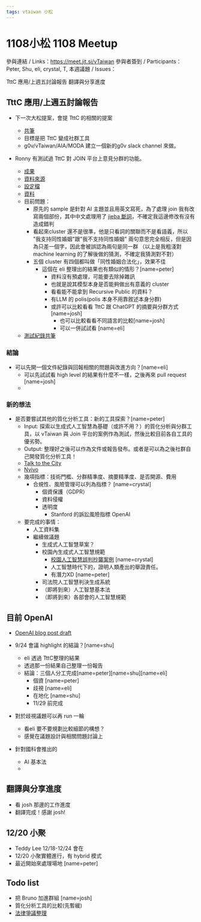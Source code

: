 ```yaml
---
tags: vtaiwan 小松
---
```

# 1108小松 1108 Meetup 
參與連結 / Links：https://meet.jit.si/vTaiwan
參與者簽到 / Participants：Peter, Shu, eli, crystal, T,
本週議題 / Issues：

TttC 應用/上週五討論報告
翻譯與分享進度


## TttC 應用/上週五討論報告
- 下一次大松提案，會提 TttC 的相關的提案
    - [共筆](https://g0v.hackmd.io/@Pno233SAS8G5UfL5OvSRmA/H1OqH1zQ6)
    - 目標是把 TttC 變成社群工具
    - g0v/vTaiwan/AIA/MODA 建立一個新的g0v slack channel 來做。

- Ronny 有測試過 TttC 對 JOIN 平台上意見分群的功能。
    - [成果](https://ronnywang.github.io/tttc-join-test/report3/)
    - [資料來源](https://join.gov.tw/policies/detail/ce9a5e5f-85ab-4cac-9c8d-cf2e5206ea7c)
    - [設定檔](https://github.com/ronnywang/tttc-join-test/blob/gh-pages/example-join.json)
    - [資料](https://github.com/ronnywang/tttc-join-test/blob/gh-pages/example-join.csv)
    - 目前問題：
        - 原先的 sample 是針對 AI 主題並且用英文寫死，為了處理 join 我有改寫兩個部份，其中中文處理用了 [jieba 斷詞](https://github.com/ronnywang/tttc-join-test/blob/gh-pages/clustering.py)，不確定我這邊修改有沒有造成錯判
        - 看起來cluster 還不是很準，他是只看詞的關聯而不是看語義，所以 "我支持同性婚姻"跟"我不支持同性婚姻" 兩句意思完全相反，但是因為只差一個字，因此會被誤認為兩句是同一群 （以上是我粗淺對 machine learning 的了解後做的猜測，不確定我猜測對不對）
        - 五個 cluster 有四個都叫做「同性婚姻合法化」，效果不佳
            - 這個在 eli 整理出的結果也有類似的情形？[name=peter]
                - 資料沒有預處理，可能要去除掉雜訊
                - 也就是說其模型本身是否能夠做出有意義的 cluster
                - 看看能不能拿到 Recursive Public 的資料？
                - 有LLM 的 polis(polis 本身不用靠敘述本身分群) 
                - 或許可以比較看看 TttC 跟 ChatGPT 的摘要與分群方式 [name=josh]
                    - 也可以比較看看不同語言的比較[name=josh]
                    - 可以一併試試看 [name=eli]
    - [測試紀錄共筆](https://g0v.hackmd.io/EMMTcvJRRdG1TbxL7gHrNw)

### 結論
- 可以先開一個文件紀錄與回報相關的問題與改進方向？[name=eli]
    - 可以先試試看 high level 的結果有什麼不一樣，之後再來 pull request [name=josh]
    - 

### 新的想法
- 是否要嘗試其他的質化分析工具：新的工具探索？[name=peter]
    - Input: 探索以生成式人工智慧為基礎（或許不用？）的質化分析與分群工具，以 vTaiwan 與 Join 平台的案例作為測試，然後比較目前各自工具的優劣勢。
    - Output: 整理好之後可以作為文件或報告發布。或者是可以為之後社群自己開發質化分析工具！
    - [Talk to the City](https://github.com/AIObjectives/talk-to-the-city-reports)
    - [Nvivo](https://lumivero.com/products/nvivo/)
    - 幾項指標：技術門檻、分群精準度、摘要精準度、是否開源、費用
        - 合規性、風險管理可以列為指標？ [name=crystal]
            - 個資保護（GDPR）
            - 資料侵權
            - 透明度
                - Stanford 的訴訟風險指標 OpenAI 
    - 要完成的事情：
        - 人工資料集
        - 繼續做議題
            - 生成式人工智慧草案？
            - 校園內生成式人工智慧規範
                - [校園人工智慧誤判抄襲案例](https://www.facebook.com/photo?fbid=10168561071105694&set=a.10150632405965694) [name=crystal]
                - 人工智慧時代下的，證明人類產出的舉證責任。
                - 有潛力XD [name=peter]
            - 司法院人工智慧判決生成系統
            - （即將到來）人工智慧基本法
            - （即將到來）各部會的人工智慧規範



## 目前 OpenAI 
- [OpenAI blog post draft](https://docs.google.com/document/d/1vIWrtpoTxplxyckil5akKNTyRa6d42XgltWpSyZ7Jt4/edit)
- 9/24 會議 highlight 的結論？[name=shu]
    - eli 透過 TttC整理的結果
    - 透過那一份結果自己整理一份報告
    - 結論：三個人分工完成[name=peter][name=shu][name=eli]
        - 個資 [name=peter]
        - 歧視 [name=eli] 
        - 在地化 [name=shu]
        - 11/29 前完成

- 對於歧視議題可以再 run 一輪
    - 看eli 要不要規劃比較細節的構想？
    - 感覺在議題設計與相關問題討論上

- 針對國科會推出的
    - AI 基本法
    - 

## 翻譯與分享進度
- 看 josh 那邊的工作進度
- 翻譯完成！感謝 josh!

## 12/20 小聚
- Teddy Lee 12/18-12/24 會在
- 12/20 小聚實體進行，有 hybrid 模式
- 最近開始來處理場地 [name=peter]

## Todo list
- 把 Bruno 加進群組 [name=josh]
- 質化分析工具的比較(先暫緩)
- [法律爭議整理](https://docs.google.com/spreadsheets/d/1eOShGFv5BX9obg4utTorEcq4odFtIhEqUtejYbiHjpU/edit?usp=sharing)